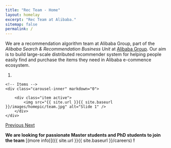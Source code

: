 ```yaml
---
title: "Rec Team - Home"
layout: homelay
excerpt: "Rec Team at Alibaba."
sitemap: false
permalink: /
---
```


We are a recommendation algorithm team at Alibaba Group, part of the <em>Alibaba Search & Recommendation Business Unit</em> at <a href="https://www.alibabagroup.com">Alibaba Group</a>.
Our aim is to build large-scale distributed recommender system for helping people easily find and purchase the items they need in Alibaba e-commence ecosystem.

<div markdown="0" id="carousel" class="carousel slide" data-ride="carousel" data-interval="5000" data-pause="hover" >
    <!-- Menu -->
    <ol class="carousel-indicators">
        <li data-target="#carousel" data-slide-to="0" class="active"></li>
        <!-- <li data-target="#carousel" data-slide-to="1"></li> -->
    </ol>

    <!-- Items -->
    <div class="carousel-inner" markdown="0">

        <div class="item active">
            <img src="{{ site.url }}{{ site.baseurl }}/images/homepic/team.jpg" alt="Slide 1" />
        </div>
    </div>
  <a class="left carousel-control" href="#carousel" role="button" data-slide="prev">
    <span class="glyphicon glyphicon-chevron-left" aria-hidden="true"></span>
    <span class="sr-only">Previous</span>
  </a>
  <a class="right carousel-control" href="#carousel" role="button" data-slide="next">
    <span class="glyphicon glyphicon-chevron-right" aria-hidden="true"></span>
    <span class="sr-only">Next</span>
  </a>
</div>

**We are looking for passionate Master students and PhD students to join the team** [(more info)]({{ site.url }}{{ site.baseurl }}/careers) **!**




